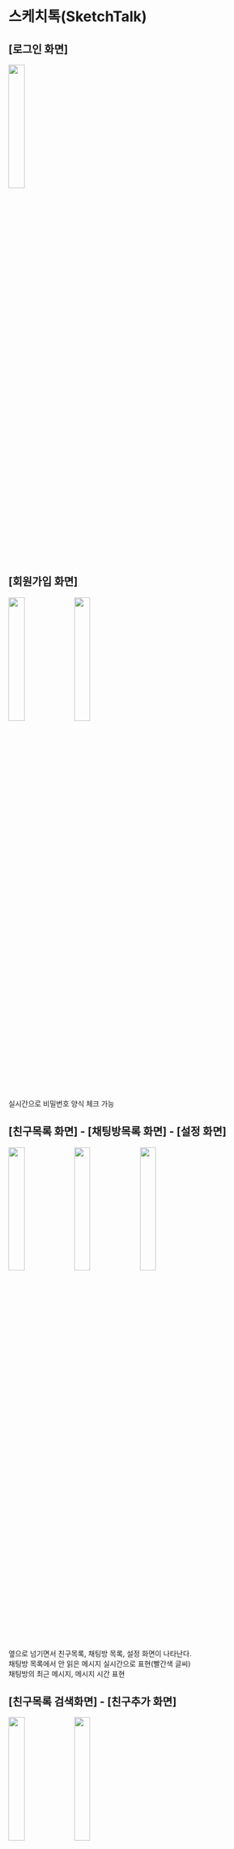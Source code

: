 # 스케치톡(SketchTalk)

## [로그인 화면]
<img width="25%" src="https://user-images.githubusercontent.com/68231412/122880705-43610c00-d375-11eb-8b70-8f52445ab13d.png"/>


## [회원가입 화면]
<img width="25%" src="https://user-images.githubusercontent.com/68231412/122880830-68557f00-d375-11eb-856a-2badb4378bc0.png"/> <img width="25%" src="https://user-images.githubusercontent.com/68231412/122882630-5a086280-d377-11eb-8fff-9f5c91e70fde.png"/>


실시간으로 비밀번호 양식 체크 가능

## [친구목록 화면] - [채팅방목록 화면] - [설정 화면]
<img width="25%" src="https://user-images.githubusercontent.com/68231412/122882802-82905c80-d377-11eb-9d85-36f79cd0c883.png"/>
<img width="25%" src="https://user-images.githubusercontent.com/68231412/122883881-9092ad00-d378-11eb-900b-7232612f20ef.png"/>
<img width="25%" src="https://user-images.githubusercontent.com/68231412/122884354-0434ba00-d379-11eb-8b03-0e19ed668571.png"/>

옆으로 넘기면서 친구목록, 채팅방 목록, 설정 화면이 나타난다.  
채팅방 목록에서 안 읽은 메시지 실시간으로 표현(빨간색 글씨)  
채팅방의 최근 메시지, 메시지 시간 표현

## [친구목록 검색화면] - [친구추가 화면]
<img width="25%" src="https://user-images.githubusercontent.com/68231412/122883140-dd29b880-d377-11eb-85cb-00cbfc63132b.png"/>
<img width="25%" src="https://user-images.githubusercontent.com/68231412/122885977-85d91780-d37a-11eb-968d-eb61690fabc9.png"/>

## [친구목록 편집화면]
<img width="25%" src="https://user-images.githubusercontent.com/68231412/122883364-16622880-d378-11eb-86f3-6666519ecef7.png"/>
<img width="25%" src="https://user-images.githubusercontent.com/68231412/122883444-2aa62580-d378-11eb-8eec-b93b615992fb.png"/>

## [채탕방 검색화면] - [채팅방목록 편집화면] - [채팅방 초대 화면]
<img width="25%" src="https://user-images.githubusercontent.com/68231412/122886265-c769c280-d37a-11eb-90ea-0306f9108254.png"/>
<img width="25%" src="https://user-images.githubusercontent.com/68231412/122886324-d3558480-d37a-11eb-9913-84487bd21c57.png"/>
<img width="25%" src="https://user-images.githubusercontent.com/68231412/122886288-cb95e000-d37a-11eb-990b-31c3f78329f9.png"/>

## [채팅방 화면] - [낙서 화면]
<img width="25%" src="https://user-images.githubusercontent.com/68231412/122884557-3cd49380-d379-11eb-8d64-2af74adb4c4c.png"/>
<img width="25%" src="https://user-images.githubusercontent.com/68231412/122884578-43fba180-d379-11eb-97ee-08c4f97a5212.png"/>
<img width="25%" src="https://user-images.githubusercontent.com/68231412/122884599-478f2880-d379-11eb-828c-39671289d7f6.png"/>

메세지를 읽지 않은 사람 숫자 실시간 표현  
채팅방 화면에서 옆으로 넘기면 낙서 화면이 등장

## [낙서 화면 색깔 선택]
<img width="25%" src="https://user-images.githubusercontent.com/68231412/122884978-9f2d9400-d379-11eb-9934-010f351c82b3.png"/>

낙서 색깔 및 선 굵기 선택 가능  
지우개 및 전체 화면 지우기 가능

## [낙서 화면 예시 1] - [낙서 화면 예시 2] - [낙서 화면 예시 3]
<img width="25%" src="https://user-images.githubusercontent.com/68231412/122885174-cbe1ab80-d379-11eb-9256-12d796f4c7db.png"/>
<img width="25%" src="https://user-images.githubusercontent.com/68231412/122885185-cf753280-d379-11eb-9e15-7d2bd0d3658e.png"/>
<img width="25%" src="https://user-images.githubusercontent.com/68231412/122885191-d13ef600-d379-11eb-94bd-a77cc901b421.png"/>

낙서 화면 실시간 공유, 저장 및 불러오기 가능